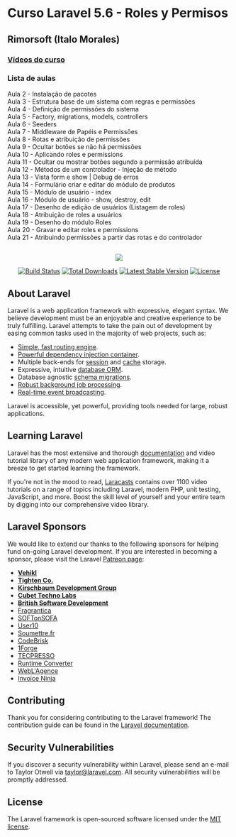 # Curso Laravel 5.6 - Roles y Permisos
## Rimorsoft (Italo Morales)

### [Vídeos do curso](https://www.youtube.com/watch?v=EwqZgypiKYk&list=PLhCiuvlix-rSgQNLIl7Qg2KbQni3fz-ea)

### Lista de aulas  

Aula 2 - Instalação de pacotes  
Aula 3 - Estrutura base de um sistema com regras e permissões  
Aula 4 - Definição de permissões do sistema  
Aula 5 - Factory, migrations, models, controllers  
Aula 6 - Seeders  
Aula 7 - Middleware de Papéis e Permissões  
Aula 8 - Rotas e atribuição de permissões  
Aula 9 - Ocultar botões se não há permissões  
Aula 10 - Aplicando roles e permissions  
Aula 11 - Ocultar ou mostrar botões segundo a permissão atribuída  
Aula 12 - Métodos de um controlador - Injeção de método  
Aula 13 - Vista form e show | Debug de erros  
Aula 14 - Formulário criar e editar do módulo de produtos  
Aula 15 - Módulo de usuário - index  
Aula 16 - Módulo de usuário - show, destroy, edit  
Aula 17 - Desenho de edição de usuários (Listagem de roles)  
Aula 18 - Atribuição de roles a usuários  
Aula 19 - Desenho do módulo Roles  
Aula 20 - Gravar e editar roles e permissions  
Aula 21 - Atribuindo permissões a partir das rotas e do controlador  

##

<p align="center"><img src="https://laravel.com/assets/img/components/logo-laravel.svg"></p>

<p align="center">
<a href="https://travis-ci.org/laravel/framework"><img src="https://travis-ci.org/laravel/framework.svg" alt="Build Status"></a>
<a href="https://packagist.org/packages/laravel/framework"><img src="https://poser.pugx.org/laravel/framework/d/total.svg" alt="Total Downloads"></a>
<a href="https://packagist.org/packages/laravel/framework"><img src="https://poser.pugx.org/laravel/framework/v/stable.svg" alt="Latest Stable Version"></a>
<a href="https://packagist.org/packages/laravel/framework"><img src="https://poser.pugx.org/laravel/framework/license.svg" alt="License"></a>
</p>

##

## About Laravel

Laravel is a web application framework with expressive, elegant syntax. We believe development must be an enjoyable and creative experience to be truly fulfilling. Laravel attempts to take the pain out of development by easing common tasks used in the majority of web projects, such as:

- [Simple, fast routing engine](https://laravel.com/docs/routing).
- [Powerful dependency injection container](https://laravel.com/docs/container).
- Multiple back-ends for [session](https://laravel.com/docs/session) and [cache](https://laravel.com/docs/cache) storage.
- Expressive, intuitive [database ORM](https://laravel.com/docs/eloquent).
- Database agnostic [schema migrations](https://laravel.com/docs/migrations).
- [Robust background job processing](https://laravel.com/docs/queues).
- [Real-time event broadcasting](https://laravel.com/docs/broadcasting).

Laravel is accessible, yet powerful, providing tools needed for large, robust applications.

## Learning Laravel

Laravel has the most extensive and thorough [documentation](https://laravel.com/docs) and video tutorial library of any modern web application framework, making it a breeze to get started learning the framework.

If you're not in the mood to read, [Laracasts](https://laracasts.com) contains over 1100 video tutorials on a range of topics including Laravel, modern PHP, unit testing, JavaScript, and more. Boost the skill level of yourself and your entire team by digging into our comprehensive video library.

## Laravel Sponsors

We would like to extend our thanks to the following sponsors for helping fund on-going Laravel development. If you are interested in becoming a sponsor, please visit the Laravel [Patreon page](https://patreon.com/taylorotwell):

- **[Vehikl](https://vehikl.com/)**
- **[Tighten Co.](https://tighten.co)**
- **[Kirschbaum Development Group](https://kirschbaumdevelopment.com)**
- **[Cubet Techno Labs](https://cubettech.com)**
- **[British Software Development](https://www.britishsoftware.co)**
- [Fragrantica](https://www.fragrantica.com)
- [SOFTonSOFA](https://softonsofa.com/)
- [User10](https://user10.com)
- [Soumettre.fr](https://soumettre.fr/)
- [CodeBrisk](https://codebrisk.com)
- [1Forge](https://1forge.com)
- [TECPRESSO](https://tecpresso.co.jp/)
- [Runtime Converter](http://runtimeconverter.com/)
- [WebL'Agence](https://weblagence.com/)
- [Invoice Ninja](https://www.invoiceninja.com)

## Contributing

Thank you for considering contributing to the Laravel framework! The contribution guide can be found in the [Laravel documentation](https://laravel.com/docs/contributions).

## Security Vulnerabilities

If you discover a security vulnerability within Laravel, please send an e-mail to Taylor Otwell via [taylor@laravel.com](mailto:taylor@laravel.com). All security vulnerabilities will be promptly addressed.

## License

The Laravel framework is open-sourced software licensed under the [MIT license](https://opensource.org/licenses/MIT).
